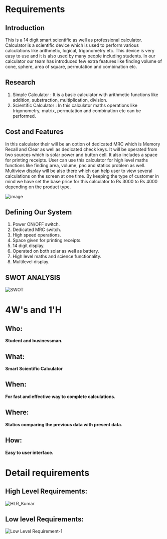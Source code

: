 # Requirements
## Introduction
This is a 14 digit smart scientific as well as professional calculator. Calculator is a scientific device which is used to perform various calculations like arithmetic, logical, trigonometry etc. This device is very easy to use and it is also used by many people including students. In our calculator our team has introduced few extra features like finding volume of cone, sphere, area of square, permutation and combination etc.
 
## Research

1. Simple Calculator : It is a basic calculator with arithmetic functions like addition, substraction, multiplication, division.
2. Scientific Calculator : In this calculator maths operations like trigonometry, matrix, permutation and combination etc can be performed.

## Cost and Features

In this calculator their will be an option of dedicated MRC which is Memory Recall and Clear as well as dedicated check keys. It will be operated from two sources which is solar power and button cell. It also includes a space for printing receipts. User can use this calculator for high level maths functions like finding area, volume, pnc and statics problem as well. Multiview display will be also there which can help user to view several calculations on the screen at one time.
By keeping the type of customer in mind we have set the base price for this calculator to Rs 3000 to Rs 4000 depending on the product type.

![image](https://user-images.githubusercontent.com/78853952/107922921-b9540180-6f96-11eb-9d30-8191fb02780d.png)

## Defining Our System

1. Power ON/OFF switch.
2. Dedicated MRC switch.
3. High speed operations.
4. Space given for printing receipts.
5. 14 digit display.
6. Operated on both solar as well as battery.
7. High level maths and science functionality.
8. Multilevel display.




## SWOT ANALYSIS
![SWOT](https://user-images.githubusercontent.com/78853952/107879173-45194f80-6efd-11eb-9be0-072ef642b74a.jpg)

# 4W&#39;s and 1&#39;H

## Who:

**Student and businessman.**

## What:

**Smart Scientific Calculator**

## When:

**For fast and effective way to complete calculations.**

## Where:

**Statics comparing the previous data with present data.**

## How:

**Easy to user interface.**

# Detail requirements
## High Level Requirements:
![HLR_Kumar](https://user-images.githubusercontent.com/78853952/107882697-e65dd100-6f10-11eb-9db7-ae49be69ef2c.jpg)


##  Low level Requirements:
![Low Level Requirement-1](https://user-images.githubusercontent.com/78853952/107882894-da264380-6f11-11eb-9a73-68b4c9754179.jpg)
